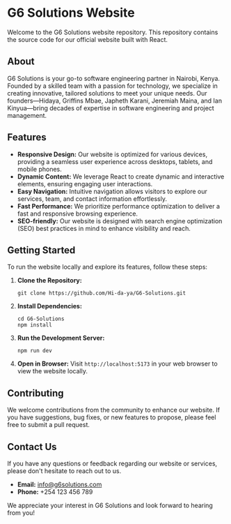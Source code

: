 # G6 Solutions Website

Welcome to the G6 Solutions website repository. This repository contains the source code for our official website built with React. 

## About

G6 Solutions is your go-to software engineering partner in Nairobi, Kenya. Founded by a skilled team with a passion for technology, we specialize in creating innovative, tailored solutions to meet your unique needs. Our founders—Hidaya, Griffins Mbae, Japheth Karani, Jeremiah Maina, and Ian Kinyua—bring decades of expertise in software engineering and project management.

## Features

- **Responsive Design:** Our website is optimized for various devices, providing a seamless user experience across desktops, tablets, and mobile phones.
- **Dynamic Content:** We leverage React to create dynamic and interactive elements, ensuring engaging user interactions.
- **Easy Navigation:** Intuitive navigation allows visitors to explore our services, team, and contact information effortlessly.
- **Fast Performance:** We prioritize performance optimization to deliver a fast and responsive browsing experience.
- **SEO-friendly:** Our website is designed with search engine optimization (SEO) best practices in mind to enhance visibility and reach.

## Getting Started

To run the website locally and explore its features, follow these steps:

1. **Clone the Repository:**
   ```
   git clone https://github.com/Hi-da-ya/G6-Solutions.git
   ```

2. **Install Dependencies:**
   ```
   cd G6-Solutions
   npm install
   ```

3. **Run the Development Server:**
   ```
   npm run dev
   ```

4. **Open in Browser:**
   Visit `http://localhost:5173` in your web browser to view the website locally.

## Contributing

We welcome contributions from the community to enhance our website. If you have suggestions, bug fixes, or new features to propose, please feel free to submit a pull request.

## Contact Us

If you have any questions or feedback regarding our website or services, please don't hesitate to reach out to us.

- **Email:** info@g6solutions.com
- **Phone:** +254 123 456 789

We appreciate your interest in G6 Solutions and look forward to hearing from you!


